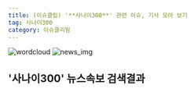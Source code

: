 ```yaml
---
title: (이슈클립) '**사나이300**' 관련 이슈, 기사 모아 보기
tag: 사나이300
category: 이슈클리핑
---
```

![wordcloud](https://s3.ap-northeast-2.amazonaws.com/lyrics101-wordcloud/2018-09-28-1538145828.png)
![news_img](https://user-images.githubusercontent.com/42597476/44507050-1206f400-a6e4-11e8-8d98-7ffbfebb353f.png)
## **'**사나이300**'** 뉴스속보 검색결과

